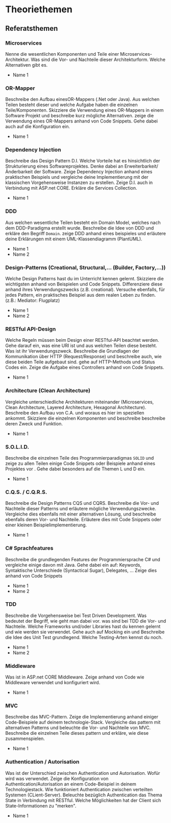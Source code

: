 # Theoriethemen

## Referatsthemen

### Microservices

Nenne die wesentlichen Komponenten und Teile einer Microservices-Architektur. Was sind die Vor- und Nachteile dieser Architekturform. Welche Alternativen gibt es.

  * Name 1

### OR-Mapper

Beschreibe den Aufbau einesOR-Mappers (.Net oder Java). Aus welchen Teilen besteht dieser und welche Aufgabe haben die einzelnen Teile/Komponenten. Skizziere die Verwendung eines OR-Mappers in einem Software Projekt und beschreibe kurz mögliche Alternativen. zeige die Verwendung eines OR-Mappers anhand von Code Snippets. Gehe dabei auch auf die Konfiguration ein.

  * Name 1

### Dependency Injection

Beschreibe das Design Pattern D.I. Welche Vorteile hat es hinsichtlich der Strukturierung eines Softwareprojektes. Denke dabei an Erweiterbarkeit/Änderbarkeit der Software. Zeige Dependency Injection anhand eines praktischen Beispiels und vergleiche deine Implementierung mit der klassischen Vorgehensweise Instanzen zu erstellen. Zeige D.I. auch in Verbindung mit ASP.net CORE. Erkläre die Services Collection.

  * Name 1

### DDD

Aus welchen wesentliche Teilen besteht ein Domain Model, welches nach dem DDD-Paradigma erstellt wurde. Beschreibe die Idee von DDD und erkläre den Begriff `Domain`. zeige DDD anhand eines beispieles und erläutere deine Erklärungen mit einem UML-Klassendiagramm (PlantUML).
  
  * Name 1
  * Name 2

### Design-Patterns (Creational, Structural,... (Builder, Factory,...))

Welche Design Patterns hast du im Unterricht kennen gelernt. Skizziere die wichtigsten anhand von Beispielen und Code Snippets. Differenziere diese anhand ihres Verwendungszwecks (z.B. creational). Versuche ebenfalls, für jedes Pattern, ein praktisches Beispiel aus dem realen Leben zu finden. (z.B.: Mediator: Flugplatz)

  * Name 1
  * Name 2

### RESTful API-Design

Welche Regeln müssen beim Design einer RESTful-API beachtet werden. Gehe darauf ein, was eine URI ist und aus welchen Teilen diese besteht. Was ist ihr Verwendungszweck. Beschreibe die Grundlagen der Kommunikation über HTTP (Request/Response) und beschreibe auch, wie diese beiden Teile aufgebaut sind. gehe auf HTTP-Methods und Status Codes ein. Zeige die Aufgabe eines Controllers anhand von Code Snippets.

  * Name 1

### Architecture (Clean Architecture)

Vergleiche unterschiedliche Architekturen miteinander (Microservices, Clean Architecture, Layered Architecture, Hexagonal Architecture). Beschreibe den Aufbau von C.A. und woraus es hier im speziellen ankommt. Skizziere die einzelnen Komponenten und beschreibe beschreibe deren Zweck und Funktion.

  * Name 1

### S.O.L.I.D.

Beschreibe die einzelnen Teile des Programmierparadigmas `SOLID` und zeige zu allen Teilen einige Code Snippets oder Beispiele anhand eines Projektes vor . Gehe dabei besonders auf die Themen L und D ein.

  * Name 1

### C.Q.S. / C.Q.R.S.

Beschreibe die Design Patterns CQS und CQRS. Beschreibe die Vor- und Nachteile dieser Patterns und erläutere mögliche Verwendungszwecke. Vergleiche dies ebenfalls mit einer alternativen Lösung, und beschreibe ebenfalls deren Vor- und Nachteile. Erläutere dies mit Code Snippets oder einer kleinen Beispielimplementierung.

  * Name 1

### C# Sprachfeatures

Beschreibe die grundlegenden Features der Programmiersprache C# und vergleiche einige davon mit Java. Gehe dabei ein auf: Keywords, Syntaktische Unterschiede (Syntactical Sugar), Delegates, ... 
Zeige dies anhand von Code Snippets

  * Name 1
  * Name 2

### TDD

Beschreibe die Vorgehensweise bei Test Driven Development. Was bedeutet der Begriff, wie geht man dabei vor. was sind bei TDD die Vor- und Nachteile. Welche Frameworks und/oder Libraries hast du kennen gelernt und wie werden sie verwendet. Gehe auch auf Mocking ein und Beschreibe die Idee des Unit Test grundlegend. Welche Testing-Arten kennst du noch.

  * Name 1
  * Name 2

### Middleware

Was ist in ASP.net CORE Middleware. Zeige anhand von Code wie Middleware verwendet und konfiguriert wird.

  * Name 1

### MVC

Beschreibe das MVC-Pattern. Zeige die Implementierung anhand einiger Code-Beispiele auf deinem technologie-Stack. Vergleiche das pattern mit alternativen Patterns und beleuchte die Vor- und Nachteile von MVC. Beschreibe die einzelnen Teile dieses pattern und erkläre, wie diese zusammenspielen.

  * Name 1

### Authentication / Autorisation

Was ist der Unterschied zwischen Authentication und Autorisation. Wofür wird was verwendet. Zeige die Konfiguration von Authentication/Autorisation an einem Code-Beispiel in deinem Technologiestack. Wie funktioniert Authentication zwischen verteilten Systemen (CLient-Server). Beleuchte bezüglich Authentication das Thema State in Verbindung mit RESTful. Welche Möglichkeiten hat der Client sich State-Informationen zu "merken".

  * Name 1
